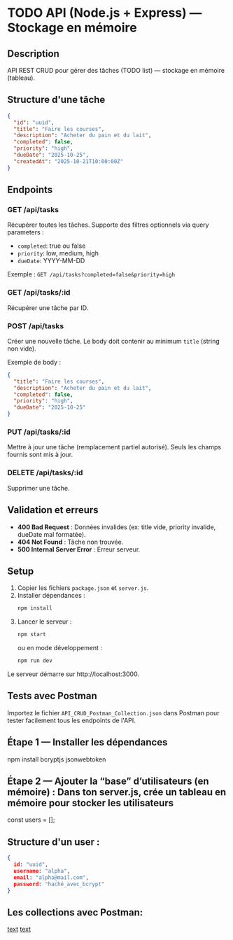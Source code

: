 # TODO API (Node.js + Express) — Stockage en mémoire

## Description
API REST CRUD pour gérer des tâches (TODO list) — stockage en mémoire (tableau).


## Structure d'une tâche
```json
{
  "id": "uuid",
  "title": "Faire les courses",
  "description": "Acheter du pain et du lait",
  "completed": false,
  "priority": "high",
  "dueDate": "2025-10-25",
  "createdAt": "2025-10-21T10:00:00Z"
}
```

## Endpoints

### GET /api/tasks
Récupérer toutes les tâches. Supporte des filtres optionnels via query parameters :
- `completed`: true ou false
- `priority`: low, medium, high
- `dueDate`: YYYY-MM-DD

Exemple : `GET /api/tasks?completed=false&priority=high`

### GET /api/tasks/:id
Récupérer une tâche par ID.

### POST /api/tasks
Créer une nouvelle tâche. Le body doit contenir au minimum `title` (string non vide).

Exemple de body :
```json
{
  "title": "Faire les courses",
  "description": "Acheter du pain et du lait",
  "completed": false,
  "priority": "high",
  "dueDate": "2025-10-25"
}
```

### PUT /api/tasks/:id
Mettre à jour une tâche (remplacement partiel autorisé). Seuls les champs fournis sont mis à jour.

### DELETE /api/tasks/:id
Supprimer une tâche.

## Validation et erreurs
- **400 Bad Request** : Données invalides (ex: title vide, priority invalide, dueDate mal formatée).
- **404 Not Found** : Tâche non trouvée.
- **500 Internal Server Error** : Erreur serveur.

## Setup
1. Copier les fichiers `package.json` et `server.js`.
2. Installer dépendances :
   ```bash
   npm install
3. Lancer le serveur :
   ```bash
   npm start
   ```
   ou en mode développement :
   ```bash
   npm run dev
   ```

Le serveur démarre sur http://localhost:3000.

## Tests avec Postman
Importez le fichier `API_CRUD_Postman_Collection.json` dans Postman pour tester facilement tous les endpoints de l'API.


## Étape 1 — Installer les dépendances
npm install bcryptjs jsonwebtoken

## Étape 2 — Ajouter la “base” d’utilisateurs (en mémoire) : Dans ton server.js, crée un tableau en mémoire pour stocker les utilisateurs 

const users = [];

## Structure d'un user :
```json
{
  id: "uuid",
  username: "alpha",
  email: "alpha@mail.com",
  password: "haché_avec_bcrypt"
}
```

## Les collections avec Postman:
[text](d:/Telechargement/Tâches_postman.postman_collection.json) [text](d:/Telechargement/User_postman.postman_collection.json)